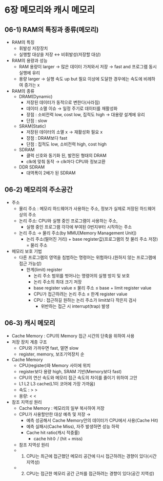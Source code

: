 # 6장 메모리와 캐시 메모리

## 06-1) RAM의 특징과 종류(메모리)

- RAM의 특징
    - 휘발성 저장장치
    - 실행할 대상을 저장  ↔ 비휘발성(저장할 대상)
- RAM의 용량과 성능
    - RAM 용량이 larger → 많은 데이터 가져와서 저장 → fast and 프로그램 동시 실행에 유리
    - 용량 larger → 실행 속도 up but 필요 이상에 도달한 경우에는 속도에 비례하여 증가는 x
- RAM의 종류
    - DRAM(Dynamic)
        - 저장된 데이터가 동적으로 변한다(사라짐)
        - 데이터 소멸 이슈 → 일정 주기로 데이터를 재활성화
        - 장점 : 소비전력 low, cost low, 집적도 high → 대용량 설계에 유리
        - 단점 : slow
    - SRAM(Static)
        - 저장된 데이터의 소멸 x → 재활성화 필요 x
        - 장점 : DRAM보다 fast
        - 단점 : 집적도 low, 소비전력 high, cost high
    - SDRAM
        - 클럭 신호와 동기화 된, 발전된 형태의 DRAM
        - clk에 맞춰 동작 → clk마다 CPU와 정보교환
    - DDR SDRAM
        - 대역폭이 2배가 된 SDRAM

## 06-2) 메모리의 주소공간

- 주소
    - 물리 주소 : 메모리 하드웨어가 사용하는 주소, 정보가 실제로 저장된 하드웨어상의 주소
    - 논리 주소:  CPU와 실행 중인 프로그램이 사용하는 주소,
        - 실행 중인 프로그램 각각에 부여된 0번지부터 시작하는 주소
    - 논리 주소 → 물리 주소(by MMU[Memory Management Unit])
        - 논리 주소(떨어진 거리) + base register값(프로그램의 첫 물리 주소 저장) = 물리 주소
- 메모리 보호 기법
    - 다른 프로그램의 영역을 침범하는 명령어는 위험하다.(원하지 않는 프로그램에 접근 가능성)
        - 한계(limit) register
            - 논리 주소 범위를 벗어나는 명령어의 실행 방지 및 보호
            - 논리 주소의 최대 크기 저장
            - base register value ≤ 물리 주소 ≤ base + limit register value
            - CPU가 접근하려는 논리 주소 ≤ 한계 register value
            - CPU : 접근하길 원하는 논리 주소가 limit보다 작은지 검사
                - 위반하는 접근 시 interrupt(trap) 발생
    

## 06-3) 캐시 메모리

- Cache Memory : CPU의 Memory 접근 시간의 단축을 위하여 사용
- 저장 장치 계층 구조
    - CPU와 가까우면 fast, 멀면 slow
    - register, memory, 보조기억장치 순
- Cache Memory
    - CPU(register)와 Memory 사이에 위치
    - register보다 용량 high, SRAM 기반(Memory보다 fast)
    - CPU의 연산 속도와 메모리 접근 속도의 차이를 줄이기 위하여 고안
    - L1   L2  L3 cache(L1이 코어에 가장 가까움)
    - 속도 :            >    >
    - 용량:             <     <
- 참조 지역성 원리
    - Cache Memory : 메모리의 일부 복사하여 저장
    - CPU가 사용할만한 대상 예측 및 저장 →
        - 예측 성공해서  Cache Memory안의 데이터가 CPU에서 사용(Cache Hit)
        - 예측 실패시(Cache Miss), 자주 발생하면 성능 하락
        - Cache hit ratio(캐시 적중률)
            - cache hit수 / (hit + miss)
    - 참조 지역성 원리
    - 1) CPU는 최근에 접근했던 메모리 공간에 다시 접근하려는 경향이 있다(시간 지역성)
    - 2) CPU는 접근한 메모리 공간 근처를 접근하려는 경향이 있다(공간 지역성)
